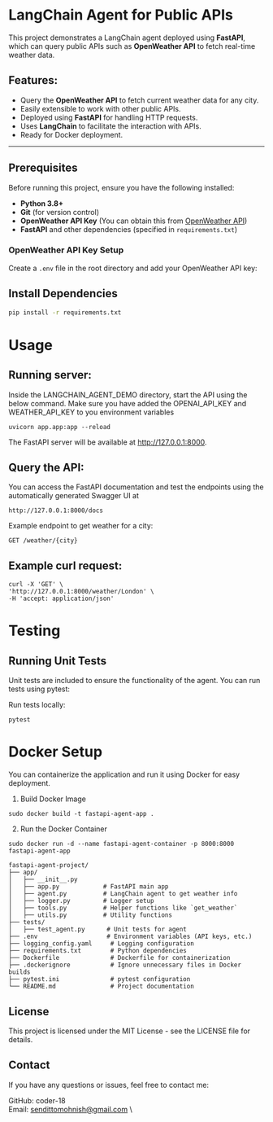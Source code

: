 # LangChain Agent for Public APIs

This project demonstrates a LangChain agent deployed using **FastAPI**, which can query public APIs such as **OpenWeather API** to fetch real-time weather data.

## Features:
- Query the **OpenWeather API** to fetch current weather data for any city.
- Easily extensible to work with other public APIs.
- Deployed using **FastAPI** for handling HTTP requests.
- Uses **LangChain** to facilitate the interaction with APIs.
- Ready for Docker deployment.

---

## Prerequisites

Before running this project, ensure you have the following installed:

- **Python 3.8+**
- **Git** (for version control)
- **OpenWeather API Key** (You can obtain this from [OpenWeather API](https://openweathermap.org/api))
- **FastAPI** and other dependencies (specified in `requirements.txt`)

### OpenWeather API Key Setup
Create a `.env` file in the root directory and add your OpenWeather API key:

## Install Dependencies
   ```bash
   pip install -r requirements.txt
   ```
# Usage
## Running server:
Inside the LANGCHAIN_AGENT_DEMO directory, start the API using the below command. Make sure you have added the OPENAI_API_KEY and WEATHER_API_KEY to you environment variables
```
uvicorn app.app:app --reload
```
The FastAPI server will be available at http://127.0.0.1:8000.

## Query the API: 
You can access the FastAPI documentation and test the endpoints using the automatically generated Swagger UI at
```
http://127.0.0.1:8000/docs
```
Example endpoint to get weather for a city:
```
GET /weather/{city}
```
## Example curl request:
```
curl -X 'GET' \
'http://127.0.0.1:8000/weather/London' \
-H 'accept: application/json'
```

# Testing
## Running Unit Tests
Unit tests are included to ensure the functionality of the agent. You can run tests using pytest:

Run tests locally:
```
pytest
```

# Docker Setup
You can containerize the application and run it using Docker for easy deployment.

1. Build Docker Image
```
sudo docker build -t fastapi-agent-app .
```
2. Run the Docker Container
```
sudo docker run -d --name fastapi-agent-container -p 8000:8000 fastapi-agent-app
```

```
fastapi-agent-project/
├── app/
│   ├── __init__.py
│   ├── app.py            # FastAPI main app
│   ├── agent.py          # LangChain agent to get weather info
│   ├── logger.py         # Logger setup
│   ├── tools.py          # Helper functions like `get_weather`
│   ├── utils.py          # Utility functions
├── tests/
│   ├── test_agent.py      # Unit tests for agent
├── .env                   # Environment variables (API keys, etc.)
├── logging_config.yaml     # Logging configuration
├── requirements.txt        # Python dependencies
├── Dockerfile              # Dockerfile for containerization
├── .dockerignore           # Ignore unnecessary files in Docker builds
├── pytest.ini              # pytest configuration
└── README.md               # Project documentation

```

## License
This project is licensed under the MIT License - see the LICENSE file for details.

## Contact
If you have any questions or issues, feel free to contact me:

GitHub: coder-18 \
Email: sendittomohnish@gmail.com \